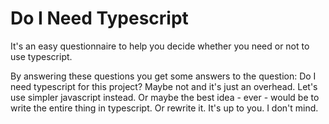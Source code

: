 # Do I Need Typescript
It's an easy questionnaire to help you decide whether you need or not to use typescript.

By answering these questions you get some answers to the question: Do I need typescript for this project? Maybe not and it's just an overhead. Let's use simpler javascript instead. Or maybe the best idea - ever - would be to write the entire thing in typescript. Or rewrite it. It's up to you. I don't mind.

